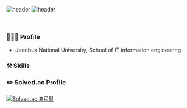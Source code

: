 ![header](https://capsule-render.vercel.app/api?type=waving&color=674ECC&height=100&section=header&text=Welcome&fontSize=60&animation=fadeIn&fontColor=98A5B3)
![header](https://capsule-render.vercel.app/api?type=waving&color=674ECC&gradient&height=200&section=header&text=Welcome&fontSize=90&animation=fadeIn&fontAlignY=48&d%20Github%20Profile&descAlignY=51&descAlign=62&fontColor=6f42c1)

<br>


### 🙋🏻‍♂️ Profile
- Jeonbuk National University, School of IT information engineering

### ⚒️ Skills

### ✏️ Solved.ac Profile
[![Solved.ac
프로필](http://mazassumnida.wtf/api/v2/generate_badge?boj=dlsrks0631)](https://solved.ac/dlsrks0631)
